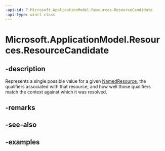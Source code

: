 ```yaml
---
-api-id: T:Microsoft.ApplicationModel.Resources.ResourceCandidate
-api-type: winrt class
---
```


# Microsoft.ApplicationModel.Resources.ResourceCandidate

<!--
public sealed class ResourceCandidate
-->


## -description

Represents a single possible value for a given [NamedResource](namedresource.md), the qualifiers associated with that resource, and how well those qualifiers match the context against which it was resolved.

## -remarks

## -see-also

## -examples


